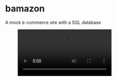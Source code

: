 # bamazon
A mock e-commerce site with a SQL database

<figure class="video_container">
  <video controls="true" allowfullscreen="true">
    <source src="BamazonDemo.mp4" type="video/mp4">
  </video>
</figure>